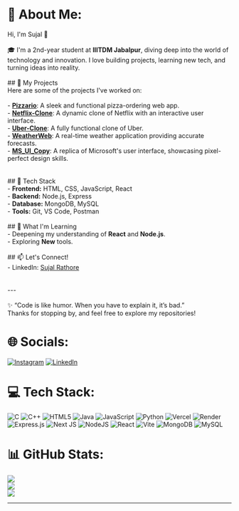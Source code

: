 # 💫 About Me:
 Hi, I'm Sujal 👋<br><br>🎓 I'm a 2nd-year student at **IIITDM Jabalpur**, diving deep into the world of technology and innovation. I love building projects, learning new tech, and turning ideas into reality.<br><br>## 🚀 My Projects<br>Here are some of the projects I've worked on:<br><br>- [**Pizzario**](https://pizzario-sujal-rathores-projects-bd32648d.vercel.app/): A sleek and functional pizza-ordering web app.<br>- [**Netflix-Clone**](https://netflix-clone-wy92.onrender.com/): A dynamic clone of Netflix with an interactive user interface.<br>- [**Uber-Clone**](https://github.com/SujalR26/Uber-Clone): A fully functional clone of Uber.<br>- [**WeatherWeb**](https://github.com/SujalR26/WeatherWeb): A real-time weather application providing accurate forecasts.<br>- [**MS_UI_Copy**](https://github.com/SujalR26/MS_UI_Copy): A replica of Microsoft's user interface, showcasing pixel-perfect design skills.<br><br><br>## 🔧 Tech Stack<br>- **Frontend:** HTML, CSS, JavaScript, React<br>- **Backend:** Node.js, Express<br>- **Database:** MongoDB, MySQL<br>- **Tools:** Git, VS Code, Postman<br><br>## 🌱 What I'm Learning<br>- Deepening my understanding of **React** and **Node.js**.<br>- Exploring **New** tools.<br><br>## 📫 Let's Connect!<br>- LinkedIn: [Sujal Rathore](https://www.linkedin.com/in/sujal-rathore-28952028b?utm_source=share&utm_campaign=share_via&utm_content=profile&utm_medium=android_app)<br><br><br>---<br><br>✨ “Code is like humor. When you have to explain it, it’s bad.”  <br>Thanks for stopping by, and feel free to explore my repositories!<br>


 # 🌐 Socials:
[![Instagram](https://img.shields.io/badge/Instagram-%23E4405F.svg?logo=Instagram&logoColor=white)](https://instagram.com/sujal_rathore_26) [![LinkedIn](https://img.shields.io/badge/LinkedIn-%230077B5.svg?logo=linkedin&logoColor=white)](https://linkedin.com/in/https://www.linkedin.com/in/sujal-rathore-28952028b?utm_source=share&utm_campaign=share_via&utm_content=profile&utm_medium=android_app) 

# 💻 Tech Stack:
![C](https://img.shields.io/badge/c-%2300599C.svg?style=for-the-badge&logo=c&logoColor=white) ![C++](https://img.shields.io/badge/c++-%2300599C.svg?style=for-the-badge&logo=c%2B%2B&logoColor=white) ![HTML5](https://img.shields.io/badge/html5-%23E34F26.svg?style=for-the-badge&logo=html5&logoColor=white) ![Java](https://img.shields.io/badge/java-%23ED8B00.svg?style=for-the-badge&logo=openjdk&logoColor=white) ![JavaScript](https://img.shields.io/badge/javascript-%23323330.svg?style=for-the-badge&logo=javascript&logoColor=%23F7DF1E) ![Python](https://img.shields.io/badge/python-3670A0?style=for-the-badge&logo=python&logoColor=ffdd54) ![Vercel](https://img.shields.io/badge/vercel-%23000000.svg?style=for-the-badge&logo=vercel&logoColor=white) ![Render](https://img.shields.io/badge/Render-%46E3B7.svg?style=for-the-badge&logo=render&logoColor=white) ![Express.js](https://img.shields.io/badge/express.js-%23404d59.svg?style=for-the-badge&logo=express&logoColor=%2361DAFB) ![Next JS](https://img.shields.io/badge/Next-black?style=for-the-badge&logo=next.js&logoColor=white) ![NodeJS](https://img.shields.io/badge/node.js-6DA55F?style=for-the-badge&logo=node.js&logoColor=white) ![React](https://img.shields.io/badge/react-%2320232a.svg?style=for-the-badge&logo=react&logoColor=%2361DAFB) ![Vite](https://img.shields.io/badge/vite-%23646CFF.svg?style=for-the-badge&logo=vite&logoColor=white) ![MongoDB](https://img.shields.io/badge/MongoDB-%234ea94b.svg?style=for-the-badge&logo=mongodb&logoColor=white) ![MySQL](https://img.shields.io/badge/mysql-4479A1.svg?style=for-the-badge&logo=mysql&logoColor=white)
# 📊 GitHub Stats:
![](https://github-readme-stats.vercel.app/api?username=SujalR26&theme=dark&hide_border=false&include_all_commits=false&count_private=false)<br/>
![](https://github-readme-streak-stats.herokuapp.com/?user=SujalR26&theme=dark&hide_border=false)<br/>
![](https://github-readme-stats.vercel.app/api/top-langs/?username=SujalR26&theme=dark&hide_border=false&include_all_commits=false&count_private=false&layout=compact)

---
